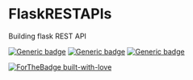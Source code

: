 # FlaskRESTAPIs
Building flask REST API

[![Generic badge](https://img.shields.io/badge/Framework-Flask-green.svg)](https://shields.io/)
[![Generic badge](https://img.shields.io/badge/Language-Python-orange.svg)](https://shields.io/)
[![Generic badge](https://img.shields.io/badge/Build-RESTAPIs-blue.svg)](https://shields.io/)






[![ForTheBadge built-with-love](http://ForTheBadge.com/images/badges/built-with-love.svg)](https://GitHub.com/Naereen/)
